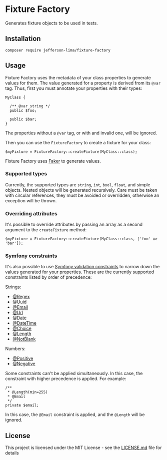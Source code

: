 # Fixture Factory

Generates fixture objects to be used in tests.

## Installation

```
composer require jefferson-lima/fixture-factory
```

## Usage

Fixture Factory uses the metadata of your class properties to generate values for them. The value generated for a
property is derived from its `@var` tag. Thus, first you must annotate your properties with their types:

```
MyClass {

  /** @var string */
  public $foo;

  public $bar;
}
```

The properties without a `@var` tag, or with and invalid one, will be ignored. 

Then you can use the `FixtureFactory` to create a fixture for your class: 

```
$myFixture = FixtureFactory::createFixture(MyClass::class);
```

Fixture Factory uses [Faker](https://github.com/fzaninotto/Faker) to generate values.

### Supported types

Currently, the supported types are `string`, `int`, `bool`, `float`, and simple objects.
Nested objects will be generated recursively. Care must be taken with circular references,
they must be avoided or overridden, otherwise an exception will be thrown.

### Overriding attributes

It's possible to override attributes by passing an array as a second argument to the `createFixture`
method:

```
$myFixture = FixtureFactory::createFixture(MyClass::class, ['foo' => 'bar']);
```

### Symfony constraints

It's also possible to use [Symfony validation constraints](https://symfony.com/doc/current/reference/constraints.html#basic-constraints)
to narrow down the values generated for your properties. These are the currently supported constraints
listed by order of precedence:

Strings:
- [@Regex](https://symfony.com/doc/current/reference/constraints/Regex.html)
- [@Uuid](https://symfony.com/doc/current/reference/constraints/Uuid.html)
- [@Email](https://symfony.com/doc/current/reference/constraints/Email.html)
- [@Url](https://symfony.com/doc/current/reference/constraints/Url.html)
- [@Date](https://symfony.com/doc/current/reference/constraints/Date.html)
- [@DateTime](https://symfony.com/doc/current/reference/constraints/DateTime.html)
- [@Choice](https://symfony.com/doc/current/reference/constraints/Choice.html)
- [@Length](https://symfony.com/doc/current/reference/constraints/Length.html)
- [@NotBlank](https://symfony.com/doc/current/reference/constraints/NotBlank.html)

Numbers:
- [@Positive](https://symfony.com/doc/current/reference/constraints/Positive.html)
- [@Negative](https://symfony.com/doc/current/reference/constraints/Negative.html)

Some constraints can't be applied simultaneously. In this case, the constraint with higher precedence
 is applied. For example:

```
/**
 * @Length(min=255)
 * @Email
 */
private $email;
```

In this case, the `@Email` constraint is applied, and the `@Length` will be ignored. 


## License

This project is licensed under the MIT License - see the [LICENSE.md](LICENSE.md) file for details